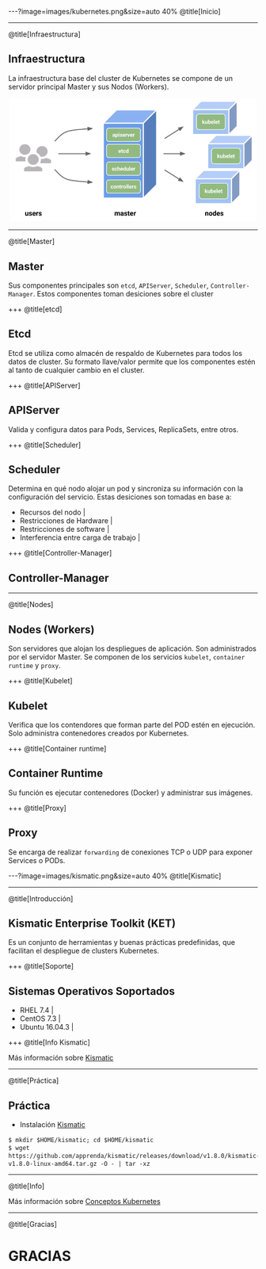 ---?image=images/kubernetes.png&size=auto 40%
@title[Inicio]

---
@title[Infraestructura]
## Infraestructura

La infraestructura base del cluster de Kubernetes se compone de un servidor principal Master y sus Nodos (Workers).

<p align="center"><img src="https://raw.githubusercontent.com/coneking/charla_kube/develop/images/master-nodes.png" width="500" /></p>

---
@title[Master]
## Master

Sus componentes principales son `etcd`, `APIServer`, `Scheduler`, `Controller-Manager`.
Estos componentes toman desiciones sobre el cluster 

+++
@title[etcd]
## Etcd

Etcd se utiliza como almacén de respaldo de Kubernetes para todos los datos de cluster.
Su formato llave/valor permite que los componentes estén al tanto de cualquier cambio en el cluster.

+++
@title[APIServer]
## APIServer

Valida y configura datos para Pods, Services, ReplicaSets, entre otros.

+++
@title[Scheduler]
## Scheduler

Determina en qué nodo alojar un pod y sincroniza su información con la configuración del servicio.
Estas desiciones son tomadas en base a:

- Recursos del nodo |
- Restricciones de Hardware |
- Restricciones de software |
- Interferencia entre carga de trabajo |

+++
@title[Controller-Manager]
## Controller-Manager


---
@title[Nodes]
## Nodes (Workers)

Son servidores que alojan los despliegues de aplicación. Son administrados por el servidor Master.
Se componen de los servicios `kubelet`, `container runtime` y `proxy`.


+++
@title[Kubelet]
## Kubelet 

Verifica que los contendores que forman parte del POD estén en ejecución.
Solo administra contenedores creados por Kubernetes.

+++
@title[Container runtime]
## Container Runtime

Su función es ejecutar contenedores (Docker) y administrar sus imágenes.

+++
@title[Proxy]
## Proxy

Se encarga de realizar `forwarding` de conexiones TCP o UDP para exponer Services o PODs.

---?image=images/kismatic.png&size=auto 40%
@title[Kismatic]

---
@title[Introducción]
## Kismatic Enterprise Toolkit (KET)

Es un conjunto de herramientas y buenas prácticas predefinidas, que facilitan el despliegue de clusters Kubernetes.

+++
@title[Soporte]

## Sistemas Operativos Soportados

- RHEL 7.4 |
- CentOS 7.3 |
- Ubuntu 16.04.3 |

+++
@title[Info Kismatic]

Más información sobre [Kismatic](https://github.com/apprenda/kismatic)

---
@title[Práctica]
## Práctica

- Instalación [Kismatic](https://github.com/apprenda/kismatic/releases)

```
$ mkdir $HOME/kismatic; cd $HOME/kismatic
$ wget https://github.com/apprenda/kismatic/releases/download/v1.8.0/kismatic-v1.8.0-linux-amd64.tar.gz -O - | tar -xz
```

---
@title[Info]

Más información sobre [Conceptos Kubernetes](https://kubernetes.io/docs/concepts/)

---
@title[Gracias]

# GRACIAS